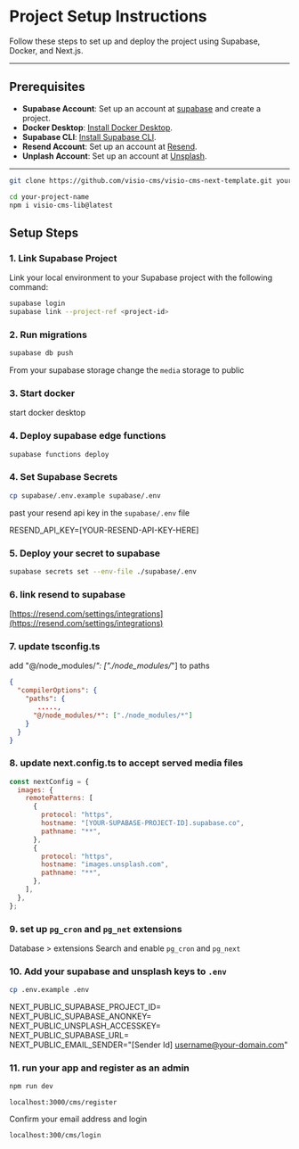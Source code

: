 # Project Setup Instructions

Follow these steps to set up and deploy the project using Supabase, Docker, and Next.js.

---

## Prerequisites

- **Supabase Account**: Set up an account at [supabase](https://supabase.com/) and create a project.
- **Docker Desktop**: [Install Docker Desktop](https://www.docker.com/products/docker-desktop).
- **Supabase CLI**: [Install Supabase CLI](https://supabase.com/docs/guides/cli).
- **Resend Account**: Set up an account at [Resend](https://resend.com).
- **Unplash Account**: Set up an account at [Unsplash](https://unsplash.com/).

---

```bash
git clone https://github.com/visio-cms/visio-cms-next-template.git your-project_name

cd your-project-name
npm i visio-cms-lib@latest
```

## Setup Steps

### 1. Link Supabase Project

Link your local environment to your Supabase project with the following command:

```bash
supabase login
supabase link --project-ref <project-id>
```

### 2. Run migrations

```bash
supabase db push
```

From your supabase storage change the `media` storage to public

### 3. Start docker

start docker desktop

### 4. Deploy supabase edge functions

```bash
supabase functions deploy
```

### 4. Set Supabase Secrets

```bash
cp supabase/.env.example supabase/.env
```

past your resend api key in the `supabase/.env` file

RESEND_API_KEY=[YOUR-RESEND-API-KEY-HERE]

### 5. Deploy your secret to supabase

```bash
supabase secrets set --env-file ./supabase/.env
```

### 6. link resend to supabase

[https://resend.com/settings/integrations](https://resend.com/settings/integrations)

### 7. update tsconfig.ts

add "@/node_modules/_": ["./node_modules/_"] to paths

```json
{
  "compilerOptions": {
    "paths": {
       .....,
      "@/node_modules/*": ["./node_modules/*"]
    }
  }
}
```

### 8. update next.config.ts to accept served media files

```js
const nextConfig = {
  images: {
    remotePatterns: [
      {
        protocol: "https",
        hostname: "[YOUR-SUPABASE-PROJECT-ID].supabase.co",
        pathname: "**",
      },
      {
        protocol: "https",
        hostname: "images.unsplash.com",
        pathname: "**",
      },
    ],
  },
};
```

### 9. set up `pg_cron` and `pg_net` extensions

Database > extensions
Search and enable `pg_cron` and `pg_next`

### 10. Add your supabase and unsplash keys to `.env`

```bash
cp .env.example .env
```

NEXT_PUBLIC_SUPABASE_PROJECT_ID=<br/>
NEXT_PUBLIC_SUPABASE_ANONKEY=<br/>
NEXT_PUBLIC_UNSPLASH_ACCESSKEY=<br/>
NEXT_PUBLIC_SUPABASE_URL=<br/>
NEXT_PUBLIC_EMAIL_SENDER="[Sender Id] <username@your-domain.com>"

### 11. run your app and register as an admin

```bash
npm run dev
```

`localhost:3000/cms/register`

Confirm your email address and login

`localhost:300/cms/login`
